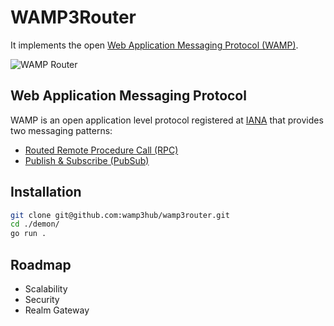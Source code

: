 # WAMP3Router

It implements the open
[Web Application Messaging Protocol (WAMP)](https://wamp-proto.org/index.html).

![WAMP Router](https://mediacomem.github.io/comem-archioweb/2021-2022/subjects/wamp/images/routed-protocol.png)

## Web Application Messaging Protocol

WAMP is an open application level protocol registered at
[IANA](https://www.iana.org/assignments/websocket/websocket.xml)
that provides two messaging patterns:

* [Routed Remote Procedure Call (RPC)](https://wamp-proto.org/faq.html#what-is-rpc)
* [Publish & Subscribe (PubSub)](https://wamp-proto.org/faq.html#what-is-pubsub)

## Installation

```bash
git clone git@github.com:wamp3hub/wamp3router.git
cd ./demon/
go run .
```

## Roadmap

- Scalability
- Security
- Realm Gateway
